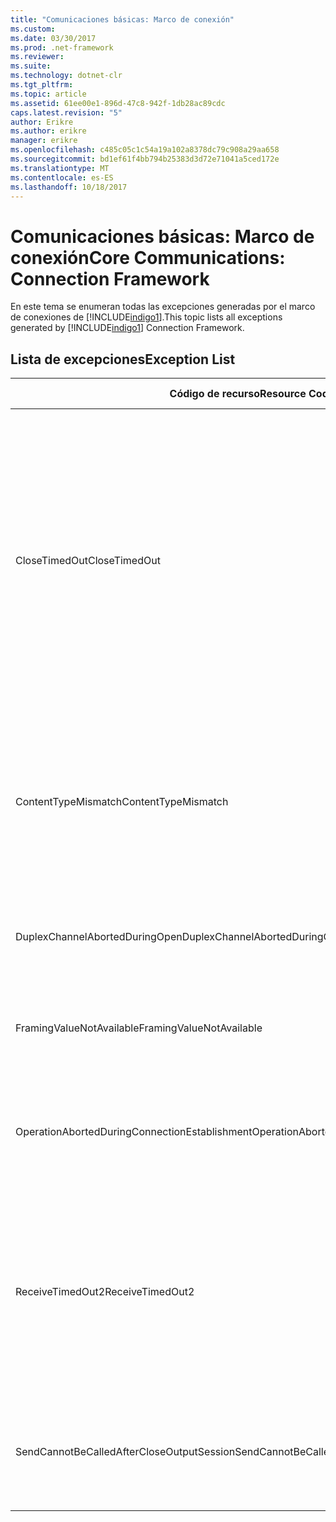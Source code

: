 ```yaml
---
title: "Comunicaciones básicas: Marco de conexión"
ms.custom: 
ms.date: 03/30/2017
ms.prod: .net-framework
ms.reviewer: 
ms.suite: 
ms.technology: dotnet-clr
ms.tgt_pltfrm: 
ms.topic: article
ms.assetid: 61ee00e1-896d-47c8-942f-1db28ac89cdc
caps.latest.revision: "5"
author: Erikre
ms.author: erikre
manager: erikre
ms.openlocfilehash: c485c05c1c54a19a102a8378dc79c908a29aa658
ms.sourcegitcommit: bd1ef61f4bb794b25383d3d72e71041a5ced172e
ms.translationtype: MT
ms.contentlocale: es-ES
ms.lasthandoff: 10/18/2017
---
```

# <a name="core-communications-connection-framework"></a><span data-ttu-id="9970a-102">Comunicaciones básicas: Marco de conexión</span><span class="sxs-lookup"><span data-stu-id="9970a-102">Core Communications: Connection Framework</span></span>
<span data-ttu-id="9970a-103">En este tema se enumeran todas las excepciones generadas por el marco de conexiones de [!INCLUDE[indigo1](../../../../../includes/indigo1-md.md)].</span><span class="sxs-lookup"><span data-stu-id="9970a-103">This topic lists all exceptions generated by [!INCLUDE[indigo1](../../../../../includes/indigo1-md.md)] Connection Framework.</span></span>  
  
## <a name="exception-list"></a><span data-ttu-id="9970a-104">Lista de excepciones</span><span class="sxs-lookup"><span data-stu-id="9970a-104">Exception List</span></span>  
  
|<span data-ttu-id="9970a-105">Código de recurso</span><span class="sxs-lookup"><span data-stu-id="9970a-105">Resource Code</span></span>|<span data-ttu-id="9970a-106">Cadena de recurso</span><span class="sxs-lookup"><span data-stu-id="9970a-106">Resource String</span></span>|  
|-------------------|---------------------|  
|<span data-ttu-id="9970a-107">CloseTimedOut</span><span class="sxs-lookup"><span data-stu-id="9970a-107">CloseTimedOut</span></span>|<span data-ttu-id="9970a-108">El método Close superó el tiempo de espera especificado.</span><span class="sxs-lookup"><span data-stu-id="9970a-108">The Close method timed out after the specified time.</span></span> <span data-ttu-id="9970a-109">Aumente el valor del tiempo de espera que se pasa a la llamada a Close o aumente el valor CloseTimeout en el enlace.</span><span class="sxs-lookup"><span data-stu-id="9970a-109">Increase the timeout value that is passed to the call to Close or increase the CloseTimeout value on the binding.</span></span> <span data-ttu-id="9970a-110">El tiempo asignado a esta operación puede ser una porción de un tiempo de espera mayor.</span><span class="sxs-lookup"><span data-stu-id="9970a-110">The time allotted to this operation may have been a portion of a longer timeout.</span></span>|  
|<span data-ttu-id="9970a-111">ContentTypeMismatch</span><span class="sxs-lookup"><span data-stu-id="9970a-111">ContentTypeMismatch</span></span>|<span data-ttu-id="9970a-112">El tipo de contenido especificado se envió a un servicio que esperaba lo especificado.</span><span class="sxs-lookup"><span data-stu-id="9970a-112">The specified content type was sent to a service that was expecting the specified.</span></span> <span data-ttu-id="9970a-113">Los enlaces de servicio y cliente puede que no coincidan.</span><span class="sxs-lookup"><span data-stu-id="9970a-113">The client and service bindings may be mismatched.</span></span>|  
|<span data-ttu-id="9970a-114">DuplexChannelAbortedDuringOpen</span><span class="sxs-lookup"><span data-stu-id="9970a-114">DuplexChannelAbortedDuringOpen</span></span>|<span data-ttu-id="9970a-115">El canal dúplex especificado se terminó durante el proceso Open.</span><span class="sxs-lookup"><span data-stu-id="9970a-115">The duplex channel to the specified terminated during the Open process.</span></span>|  
|<span data-ttu-id="9970a-116">FramingValueNotAvailable</span><span class="sxs-lookup"><span data-stu-id="9970a-116">FramingValueNotAvailable</span></span>|<span data-ttu-id="9970a-117">No se puede tener acceso al valor porque no está totalmente descodificado.</span><span class="sxs-lookup"><span data-stu-id="9970a-117">The value cannot be accessed because it is not fully decoded.</span></span>|  
|<span data-ttu-id="9970a-118">OperationAbortedDuringConnectionEstablishment</span><span class="sxs-lookup"><span data-stu-id="9970a-118">OperationAbortedDuringConnectionEstablishment</span></span>|<span data-ttu-id="9970a-119">Se finalizó la operación mientras se establecía una conexión a lo especificado.</span><span class="sxs-lookup"><span data-stu-id="9970a-119">The operation was terminated while establishing a connection to the specified.</span></span>|  
|<span data-ttu-id="9970a-120">ReceiveTimedOut2</span><span class="sxs-lookup"><span data-stu-id="9970a-120">ReceiveTimedOut2</span></span>|<span data-ttu-id="9970a-121">La operación de recepción ha agotado su tiempo de espera después de la hora especificada.</span><span class="sxs-lookup"><span data-stu-id="9970a-121">The receive operation has timed out after the specified time.</span></span> <span data-ttu-id="9970a-122">El tiempo asignado a esta operación puede ser una porción de un tiempo de espera mayor.</span><span class="sxs-lookup"><span data-stu-id="9970a-122">The time allotted to this operation may have been a portion of a longer timeout.</span></span>|  
|<span data-ttu-id="9970a-123">SendCannotBeCalledAfterCloseOutputSession</span><span class="sxs-lookup"><span data-stu-id="9970a-123">SendCannotBeCalledAfterCloseOutputSession</span></span>|<span data-ttu-id="9970a-124">No puede enviar los mensajes en un canal después de que se haya llamado a CloseOutputSession.</span><span class="sxs-lookup"><span data-stu-id="9970a-124">You cannot send messages on a channel after CloseOutputSession has been called.</span></span>|
